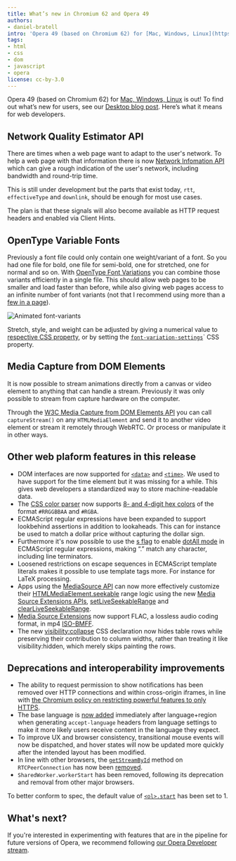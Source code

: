 ```yaml
---
title: What’s new in Chromium 62 and Opera 49
authors:
- daniel-bratell
intro: 'Opera 49 (based on Chromium 62) for [Mac, Windows, Linux](https://www.opera.com/computer) is out! To find out what’s new for users, see our [Desktop blog post](http://blogs.opera.com/desktop/). Here’s what it means for web developers.'
tags:
- html
- css
- dom
- javascript
- opera
license: cc-by-3.0
---
```


Opera 49 (based on Chromium 62) for [Mac, Windows, Linux](https://www.opera.com/computer) is out! To
find out what’s new for users, see our
[Desktop blog post](http://blogs.opera.com/desktop/).
Here’s what it means for web developers.


## Network Quality Estimator API

There are times when a web page want to adapt to the user's network. To
help a web page with that information there is now
[Network Infomation API](https://wicg.github.io/netinfo/) which can give a
rough indication of the user's network, including bandwidth and round-trip time.

This is still under development but the parts that exist today, `rtt`,
`effectiveType` and `downlink`, should be enough for most use cases.

The plan is that these signals will also become available as HTTP request
headers and enabled via Client Hints.

## OpenType Variable Fonts

Previously a font file could only contain one weight/variant of a font. So you
had one file for bold, one file for semi-bold, one for stretched, one
for normal and so on. With
[OpenType Font Variations](https://medium.com/@tiro/https-medium-com-tiro-introducing-opentype-variable-fonts-12ba6cd2369)
you can combine those
variants efficiently in a single file. This should allow web pages to be smaller
and load faster than before, while also giving web pages access to an
infinite number of font variants (not that I recommend using more than a [few
in a page](https://ux.stackexchange.com/questions/1753/number-of-fonts-per-design)).

![Animated font-variants](https://lh3.googleusercontent.com/yTTAIw4qIbrourNSnyrYTw4IQ9_bTECHSnrc81ZPziUBOBxO-YoaLDfTLtfrqWbu_YvKNuE838wKr4-ifLBFnCFehM_aCQPJJpG9pVm5fCa923QrLVsTiu_TIRhPcTkUD8L-ip6e)

Stretch, style, and weight can be adjusted by giving a numerical value
to
[respective CSS property](https://drafts.csswg.org/css-fonts-4/#font-weight-prop),
or by setting the
[`font-variation-settings`](https://drafts.csswg.org/css-fonts-4/#font-variation-settings-def)`
CSS property.

## Media Capture from DOM Elements

It is now possible to stream animations directly from a canvas or
video element to anything that can handle a stream. Previously it was
only possible to stream from capture hardware on the computer.

Through the [W3C Media Capture from DOM Elements API](https://w3c.github.io/mediacapture-fromelement/#html-media-element-media-capture-extensions) you can
call `captureStream()` on any `HTMLMediaElement` and send it to another
video element or stream it remotely through WebRTC. Or process or manipulate
it in other ways.


## Other web plaform features in this release

* DOM interfaces are now supported for
[`<data>`](https://html.spec.whatwg.org/multipage/text-level-semantics.html#the-data-element)
and
[`<time>`](https://html.spec.whatwg.org/multipage/text-level-semantics.html#the-time-element). We
used to have support for the time element but it was missing for a
while. This gives web developers a standardized way to store
machine-readable data.
* The [CSS color parser](https://developer.mozilla.org/en-US/docs/Web/CSS/color_value#rgba) now supports [8- and 4-digit hex colors](https://codepen.io/malyw/pen/wGNOrd) of the format `#RRGGBBAA` and `#RGBA`.
* ECMAScript regular expressions have been expanded to support lookbehind assertions in addition to lookaheads. This can for instance be used to match a dollar price without capturing the dollar sign.
* Furthermore it's now possible to use the [s flag](https://mathiasbynens.be/notes/es-regexp-proposals#dotAll) to enable [dotAll mode](https://developers.google.com/web/updates/2017/07/upcoming-regexp-features#dotall_flag) in ECMAScript regular expressions, making “.” match any character, including line terminators.
* Loosened restrictions on escape sequences in ECMAScript template literals makes it possible to use template tags more. For instance for LaTeX processing.
* Apps using the [MediaSource API](https://developer.mozilla.org/en-US/docs/Web/API/MediaSource) can now more effectively customize their [HTMLMediaElement.seekable](https://developers.google.com/web/updates/2017/09/chrome-62-media-updates#seekable) range logic using the new [Media Source Extensions APIs](https://www.w3.org/TR/media-source/), [setLiveSeekableRange](https://www.w3.org/TR/media-source/#dom-mediasource-setliveseekablerange) and [clearLiveSeekableRange](https://www.w3.org/TR/media-source/#dom-mediasource-clearliveseekablerange).
* [Media Source Extensions](https://www.w3.org/TR/media-source/) now support FLAC, a lossless audio coding format, in mp4 [ISO-BMFF](https://www.w3.org/TR/mse-byte-stream-format-isobmff/).
* The new [visibility:collapse](https://www.quirksmode.org/css/visibility.html) CSS declaration now hides table rows while preserving their contribution to column widths, rather than treating it like visibility:hidden, which merely skips painting the rows.

## Deprecations and interoperability improvements

* The ability to request permission to show notifications has been removed over HTTP connections and within cross-origin iframes, in line with [the Chromium policy on restricting powerful features to only HTTPS](https://www.chromium.org/Home/chromium-security/deprecating-powerful-features-on-insecure-origins).
* The base language is [now added](https://docs.google.com/document/d/10eGUww_2Ufv-YyGwnmr9ke_89Q6By_94v02FM_NTU24) immediately after language+region when generating `accept-language` headers from language settings to make it more likely users receive content in the language they expect.
* To improve UX and browser consistency, transitional mouse events will now be dispatched, and hover states will now be updated more quickly after the intended layout has been modified.
* In line with other browsers, the [`getStreamById`](https://developer.mozilla.org/en-US/docs/Web/API/RTCPeerConnection/getStreamById) method on `RTCPeerConnection` has now been [removed](https://crbug.com/698163#c10).
* `SharedWorker.workerStart` has been removed, following its deprecation and removal from other major browsers.

To better conform to spec, the default value of [`<ol>.start`](https://developer.mozilla.org/en-US/docs/Web/HTML/Element/ol) has been set to 1.

## What's next?

If you're interested in experimenting with features that are in the
pipeline for future versions of Opera, we recommend following [our
Opera Developer stream](https://www.opera.com/developer).

